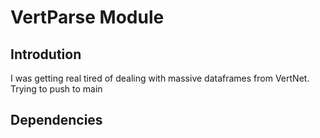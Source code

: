 # VertParse Module

## Introdution

I was getting real tired of dealing with massive dataframes from VertNet.
Trying to push to main

## Dependencies